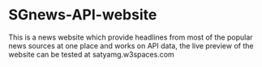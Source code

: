 # SGnews-API-website
This is a news website which provide headlines from most of the popular news sources at one place and works on API data,
the live preview of the website can be tested at satyamg.w3spaces.com
